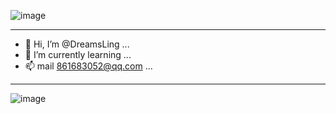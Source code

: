 ![image](https://repository-images.githubusercontent.com/444724059/ffe3a50c-9dbd-4ffd-9ffa-30d383dc0038)

----

- 👋 Hi, I’m @DreamsLing ...
- 🌱 I’m currently learning ...
- 📫 mail 861683052@qq.com ...

----

![image](https://q4.qlogo.cn/g?b=qq&nk=99408162&s=140)
